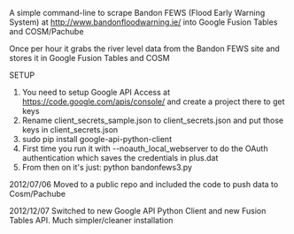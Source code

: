 A simple command-line to scrape Bandon FEWS (Flood Early Warning System) at http://www.bandonfloodwarning.ie/ into Google Fusion Tables and COSM/Pachube

Once per hour it grabs the river level data from the Bandon FEWS site and stores it in Google Fusion Tables and COSM

SETUP
1. You need to setup Google API Access at https://code.google.com/apis/console/ and create a project there to get keys
2. Rename client_secrets_sample.json to client_secrets.json and put those keys in client_secrets.json
3. sudo pip install google-api-python-client
4. First time you run it with --noauth_local_webserver to do the OAuth authentication which saves the credentials in plus.dat
5. From then on it's just:    python bandonfews3.py


2012/07/06
Moved to a public repo and included the code to push data to Cosm/Pachube

2012/12/07
Switched to new Google API Python Client and new Fusion Tables API. Much simpler/cleaner installation


